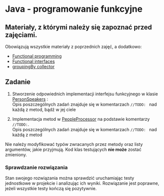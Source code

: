 # Java - programowanie funkcyjne

## Materiały, z którymi należy się zapoznać przed zajęciami.

Obowiązują wszystkie materiały z poprzednich zajęć, a dodatkowo:

* [Functional programming](https://docs.oracle.com/javase/tutorial/java/javaOO/lambdaexpressions.html)
* [Functional interfaces](https://www.baeldung.com/java-8-functional-interfaces)
* [groupingBy collector](https://www.baeldung.com/java-groupingby-collector)

## Zadanie

1. Stworzenie odpowiednich implementacji interfejsu funkcyjnego w klasie  [PersonSpeakers](src/main/java/efs/task/functional/PersonSpeakers.java) :
    <br> Opis poszczególnych zadań znajduje się w komentarzach `//TODO: ` nad każdą z metod, bądź w jej ciele

2. Implementacja metod w [PeopleProcessor](src/main/java/efs/task/functional/PeopleProcessor.java) na podstawie komentarzy `//TODO:`.
   <br> Opis poszczególnych zadań znajduje się w komentarzach `//TODO: ` nad każdą z metod

Nie należy modyfikować typów zwracanych przez metody oraz listy argumentów, jakie przyjmują. Kod klas testujących **nie
może** zostać zmieniony.

### Sprawdzanie rozwiązania

Stan swojego rozwiązania można sprawdzić uruchamiając testy jednostkowe w projekcie i analizując ich wyniki. Rozwiązanie
jest poprawne, jeżeli wszystkie testy kończą się pozytywnie.
